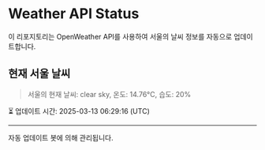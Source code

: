 
# Weather API Status

이 리포지토리는 OpenWeather API를 사용하여 서울의 날씨 정보를 자동으로 업데이트합니다.

## 현재 서울 날씨
> 서울의 현재 날씨: clear sky, 온도: 14.76°C, 습도: 20%

⏳ 업데이트 시간: 2025-03-13 06:29:16 (UTC)

---
자동 업데이트 봇에 의해 관리됩니다.
